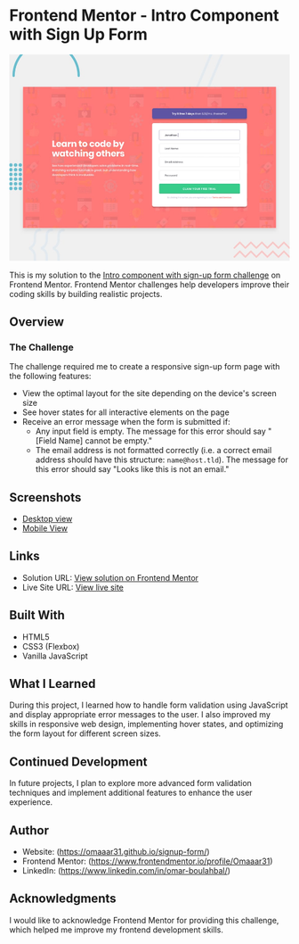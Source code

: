 # Frontend Mentor - Intro Component with Sign Up Form

![Design preview for the QR code component coding challenge](./design/desktop-preview.jpg)

This is my solution to the [Intro component with sign-up form challenge](https://www.frontendmentor.io/challenges/intro-component-with-signup-form-5cf91bd49edda32581d28fd1) on Frontend Mentor. Frontend Mentor challenges help developers improve their coding skills by building realistic projects.

## Overview

### The Challenge

The challenge required me to create a responsive sign-up form page with the following features:

- View the optimal layout for the site depending on the device's screen size
- See hover states for all interactive elements on the page
- Receive an error message when the form is submitted if:
  - Any input field is empty. The message for this error should say "[Field Name] cannot be empty."
  - The email address is not formatted correctly (i.e. a correct email address should have this structure: `name@host.tld`). The message for this error should say "Looks like this is not an email."


## Screenshots
- [Desktop view](./design/desktop-preview.jpg)
- [Mobile View](./design/mobile-design.jpg)

## Links

- Solution URL: [View solution on Frontend Mentor](https://www.frontendmentor.io/solutions/intro-component-with-signup-form-using-html-css-and-js-gx-fYXxUx)
- Live Site URL: [View live site](https://omaaar31.github.io/signup-form/)

## Built With

- HTML5
- CSS3 (Flexbox)
- Vanilla JavaScript

## What I Learned

During this project, I learned how to handle form validation using JavaScript and display appropriate error messages to the user. I also improved my skills in responsive web design, implementing hover states, and optimizing the form layout for different screen sizes.

## Continued Development

In future projects, I plan to explore more advanced form validation techniques and implement additional features to enhance the user experience.

## Author

- Website: (https://omaaar31.github.io/signup-form/)
- Frontend Mentor: (https://www.frontendmentor.io/profile/Omaaar31)
- LinkedIn: (https://www.linkedin.com/in/omar-boulahbal/)

## Acknowledgments

I would like to acknowledge Frontend Mentor for providing this challenge, which helped me improve my frontend development skills.